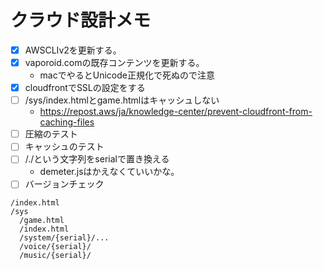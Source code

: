 # クラウド設計メモ

- [x] AWSCLIv2を更新する。
- [x] vaporoid.comの既存コンテンツを更新する。
  - macでやるとUnicode正規化で死ぬので注意
- [x] cloudfrontでSSLの設定をする
- [ ] /sys/index.htmlとgame.htmlはキャッシュしない
  - https://repost.aws/ja/knowledge-center/prevent-cloudfront-from-caching-files
- [ ] 圧縮のテスト
- [ ] キャッシュのテスト
- [ ] /./という文字列をserialで置き換える
  - demeter.jsはかえなくていいかな。
- [ ] バージョンチェック

```
/index.html
/sys
  /game.html
  /index.html
  /system/{serial}/...
  /voice/{serial}/
  /music/{serial}/
```

